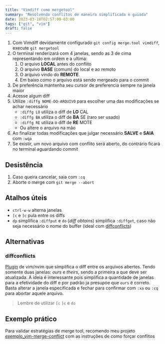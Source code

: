 ```yaml
---
title: "Vimdiff como mergetool"
summary: "Resolvendo conflitos de maneira simplificada e guiada"
date: 2023-03-18T02:57:00-03:00
tags: ["git", "vim"]
draft: false
---
```


1. Com Vimdiff devidamente configurado `git config merge.tool vimdiff`, execute `git mergetool`
2. O terminal renderizará com 4 janelas, sendo as 3 de cima representando em ordem e a ultima:
    1. O arquivo **LOCAL** antes do conflito
    2. O arquivo **BASE** (comum) do local e ao remoto
    3. O arquivo vindo do **REMOTE**.
    4. Em baixo como o arquivo está sendo mergeado para o commit
4. De preferência mantenha seu cursor de preferencia sempre na janela maior
5. Acesse algum diff
6. Utilize `:diffg NOME-DO-ARQUIVO` para escolher uma das modificações se achar necessário
    - `:diffg LO` utiliza o diff de **LO** CAL
    - `:diffg BA` utiliza o diff de **BA** SE (raro ser usado)
    - `:diffg RE` utiliza o diff de **RE** MOTE
    - Ou altere o arquivo na mão
7. Ao finalizar todas modificações que julgar necessário **SALVE** e **SAIA** com `:wqa`
8. Se existir, um novo arquivo com conflito será aberto, do contrário ficará no terminal aguardando commit

## Desistência

1. Caso queira cancelar, saia com `:cq`
2. Aborte o merge com `git merge --abort`

## Atalhos úteis

- `ctrl-w-w` alterna janelas
- `[c` e `]c` pula entre os diffs
- `dp` simplifica `:diffput` e `do` (*diff obtains*) simplifica `:diffget`, caso não seja necessário o nome do buffer (ideal com [diffconflicts](#diffconflicts))

## Alternativas

### diffconflicts

[Plugin](https://github.com/whiteinge/diffconflicts) de vim/nvim que simplifica o diff entre os arquivos abertos. Tendo somente duas janelas: *ours* e *theirs*, sendo a primeira a que deve ser atualizada. A ideia é interessante pois simplifica a quantidade de janelas para a efetividade do diff e por padrão ja presupoe que `ours` é correto. Basta alterar a janela especificada e fechar para confirmar com `:xa` ou `:cq` para abortar aquele arquivo.

> Lembre de utilizar `[c` `]c` e `do`

## Exemplo prático

Para validar estratégias de merge tool, recomendo meu projeto [exemplo_vim-merge-conflict](https://github.com/neninja/exemplo_vim-merge-conflict) com as instruções de como forçar conflitos

